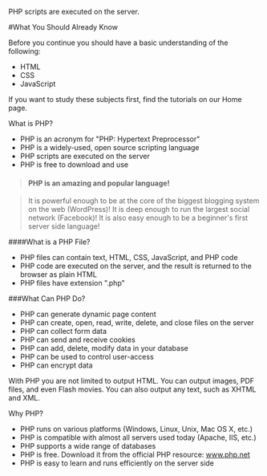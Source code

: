 PHP scripts are executed on the server.

#What You Should Already Know

Before you continue you should have a basic understanding of the following:

* HTML
* CSS
* JavaScript

If you want to study these subjects first, find the tutorials on our Home page.

What is PHP?

* PHP is an acronym for "PHP: Hypertext Preprocessor"
* PHP is a widely-used, open source scripting language
* PHP scripts are executed on the server
* PHP is free to download and use

>#### PHP is an amazing and popular language!

>It is powerful enough to be at the core of the biggest blogging system on the web (WordPress)!
>It is deep enough to run the largest social network (Facebook)!
>It is also easy enough to be a beginner's first server side language!

####What is a PHP File?

* PHP files can contain text, HTML, CSS, JavaScript, and PHP code
* PHP code are executed on the server, and the result is returned to the browser as plain HTML
* PHP files have extension ".php"

###What Can PHP Do?
* PHP can generate dynamic page content
* PHP can create, open, read, write, delete, and close files on the server
* PHP can collect form data
* PHP can send and receive cookies
* PHP can add, delete, modify data in your database
* PHP can be used to control user-access
* PHP can encrypt data

With PHP you are not limited to output HTML. You can output images, PDF files, and even Flash movies. You can also output any text, such as XHTML and XML.

Why PHP?
* PHP runs on various platforms (Windows, Linux, Unix, Mac OS X, etc.)
* PHP is compatible with almost all servers used today (Apache, IIS, etc.)
* PHP supports a wide range of databases
* PHP is free. Download it from the official PHP resource: www.php.net
* PHP is easy to learn and runs efficiently on the server side
